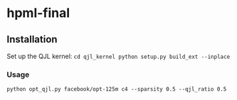 # hpml-final

## Installation
Set up the QJL kernel:
`cd qjl_kernel
python setup.py build_ext --inplace`

### Usage
`python opt_qjl.py facebook/opt-125m c4 --sparsity 0.5 --qjl_ratio 0.5`
